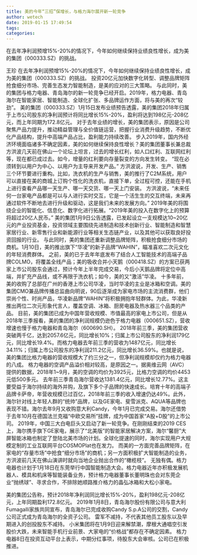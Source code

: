 ```yaml
---
title: 美的今年“三招”保增长，与格力海尔展开新一轮竞争
author: wetech
date: 2019-01-15 17:49:54
tags: 
categories: 
---
```

在去年净利润预增15%-20%的情况下，今年如何继续保持业绩良性增长，成为美的集团（000333.SZ）的挑战。
<!-- more -->
王珍
在去年净利润预增15%-20%的情况下，今年如何继续保持业绩良性增长，成为美的集团（000333.SZ）的挑战。
投资20亿元加快数字化转型、调整品牌矩阵抢食细分市场、完善生态发力智能制造，是美的应对的三大策略。
与此同时，美的集团与格力电器、青岛海尔的新一轮竞争已经开启。2019年，格力电器、青岛海尔在智能家居、智能制造、全球化扩张、多品牌运作方面，将与美的再次“较劲”。
美的集团（000333.SZ）1月15日发布业绩预告透露，美的集团2018年归属于上市公司股东的净利润预计将同比增长15%-20%，盈利将达到198亿元-208亿元，而上年同期为172.8亿元。
对于去年业绩的增长，美的集团表示，原因是公司聚焦产品力提升，推动精益管理与全价值链运营，把握行业消费升级趋势，不断优化产品结构，提升中高端产品占比，盈利能力持续改善。
步入2019年，国内外经济环境面临诸多不确定因素，美的如何继续保持良性增长？美的集团董事长兼总裁方洪波几天前在佛山一个论坛上坦言，过去的增长红利，如人口红利、互联网红利等，现在都已成过去。如今，增量的红利要向存量裂变的方向发生转变。
“现在必须转到以用户为中心、以用户为主导来开发产品。” 方洪波说，开发、生产、销售三个环节要进行重构。比如，洗衣机的生产与销售，美的推行了C2M系统，用户可以直接在美的商城上订购个性化的洗衣机，直接下单，全过程可控，还能在手机上进行查看产品哪一天生产、哪一天交货、哪一天上门安装。
方洪波说，“未来任何一台家电产品都是可以与人进行实时交互，它是一个活生生的交互终端，未来再通过软件不断地去进行升级和驱动，这是我们未来的发展方向。” 2019年美的将围绕企业的智能化、信息化、数字化进行拓展。“2019年美的投入在数字化上的预算将超过20亿人民币。”
美的集团1月9日公告透露，已发起设立一支规模达10~20亿元的产业投资基金，投资领域主要围绕先进制造和技术创新行业、智能制造和智慧家居行业、新零售行业和新能源行业等相关生态链产业，以及其他可以获取良好投资回报的行业。
与此同时，美的集团还重新调整品牌矩阵，积极抢食细分市场的商机。1月10日，美的推出旗下“华凌”的新子品牌“WAHIN”，瞄准喜欢二次元文化的年轻消费群体。
之前，美的已于去年年底发布了结合人工智能技术的高端子品牌COLMO，将覆盖全线产品；美的吸收合并小天鹅（000418.SZ）的方案已获两家上市公司股东会通过，预计今年上半年完成交易，今后小天鹅品牌将定位中高端，并扩充产品线，或不再限于洗衣机；如今，美的又“激活”华凌。
十多年前，美的收购了总部在广州的香港上市公司华凌，当时华凌的主业是冰箱和空调。美的集团CMO兼品牌传播总监曲向明说，90后逐渐成为家电市场的主流消费群，他们崇尚个性、时尚产品，华凌新品牌“WAHIN”将积极拥抱年轻群体。为此，华凌新推出两位二次元形象代言人，覆盖空调、冰箱、厨房电器及热水器三个品类的产品。
目前，美的集团已成为中国年营收规模、市值最高的家电上市公司，但是从2018年三季报看，美的集团的净利润规模仍逊色于格力电器（000651.SZ），营收增速也慢于格力电器和青岛海尔（600690.SH）。
2018年前三季，美的集团营收突破两千亿，达到2057.6亿元，同比增长10%；归属上市公司股东的净利润179亿元，同比增长19.4%。而格力电器去年前三季的营收为1487亿元，同比增长34.11%；归属上市公司股东的净利润211.2亿元，同比增长36.59%。也就是说，美的集团比格力电器的营收规模大了约三分之一，但净利润规模却仅约为格力电器的八成。
格力电器的空调产品溢价相对较高，是原因之一。据奥维云网（AVC）提供的数据，2018年1~9月，美的空调的均价为3925元，比格力空调的均价4453元低500多元。
去年前三季青岛海尔营收达1381.4亿元，同比增长12.77%。这主要受益于海尔持续的海外并购，及旗下多个子品牌的快速成长。培育十年的高端子品牌卡萨帝，年营收规模已过百亿，2018年前三季的收入增速仍达49%。此外，海尔针对线上年轻人群的“统帅”品牌，以及GE家电、斐雪派克、AQUA等品牌也表现不错。海尔去年9月又收购意大利Candy，今年1月已完成交易。海尔还借势于去年10月在德国法兰克福“中欧交易所”挂牌，成为中国首家“A股+D股”的上市公司。
2019年，中国三大白电巨头又启动了新一轮竞争。在刚刚结束的2019 CES上，海尔携手旗下GE家电，展示了“北美版”的智能家居解决方案，海尔“馨厨”大屏智能冰箱也制定了登陆北美市场的计划。全球化提速的同时，海尔实现用户大规模定制的工业互联网平台COSMOPlat也在发力。
而美的一方面完善品牌矩阵，在家电的“存量市场”中抢食“细分市场”的商机；另一方面积极扩大智能制造的业务，方洪波前几天在佛山演讲时就向当地企业抛出合作的“橄榄枝”。
无独有偶。格力电器也计划于1月18日在东莞举行中国智能制造大会。格力电器近年亦积极发展机器人、模具和机床等智能装备业务，预计格力电器董事长董明珠也会对东莞企业“抛绣球”、寻求合作，不排除她顺路推介格力的晶弘冰箱和大松小家电。
 
 
美的集团公告称，预计2018年净利润同比增长15%-20%，盈利198亿元-208亿元，上年同期盈利172.8亿元。
2019年1月8日，青岛海尔股份有限公司与意大利Fumagalli家族共同宣布，青岛海尔已完成收购Candy S.p.A公司的交割，Candy公司正式成为青岛海尔的全资子公司。
雷军不减持，不代表其他员工股东以及早期进入的创投股东不减持。
小米集团将在1月9日迎来解禁潮，摩根大通唱空引发股价大跌，未来智能手机行业前景、大家电的“价格战”都存在不确定因素。
格力电器8日在投资互动平台上表示，中期分红事项，待股东大会审核。公司已在积极推进。

